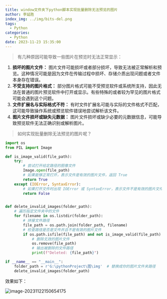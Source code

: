 ```yaml
---
title: window文件夹下python脚本实现批量删除无法预览的图片
author: 李延胜
index_img: ../img/bits-del.png
tags:
  - Python
categories:
  - Python
date: 2023-11-23 15:35:00
---
```

>有几种原因可能导致一些图片在预览时无法正常显示：

1. **损坏的图片文件：** 图片文件可能损坏或者部分损坏，导致无法被正常解析和预览。这种情况可能是因为文件在传输过程中损坏、存储介质出现问题或者文件本身存在错误。
2. **不受支持的图片格式：** 部分图片格式可能不受预览软件或系统所支持，因此无法在普通的图片预览软件中打开或显示。有些特殊的或者较为罕见的图片格式可能会遇到这个问题。
3. **文件扩展名与实际格式不符：** 有时文件扩展名可能与实际的文件格式不匹配，这可能导致操作系统或预览软件错误地尝试解析该文件。
4. **图片文件损坏或缺失元数据：** 图片文件损坏或缺少必要的元数据信息，可能导致预览软件无法正确识别或解析图片。

> 如何实现批量删除无法预览的图片呢？

```python
import os
from PIL import Image

def is_image_valid(file_path):
    try:
        # 尝试打开给定路径的图像文件
        Image.open(file_path)
        # 如果能够正常打开，表示文件是有效的图片文件，返回 True
        return True
    except (IOError, SyntaxError):
        # 如果打开文件时出现 IOError 或 SyntaxError，表示文件不是有效的图片文件，返回 False
        return False


def delete_invalid_images(folder_path):
    # 遍历指定文件夹中的文件
    for filename in os.listdir(folder_path):
        # 拼接文件路径
        file_path = os.path.join(folder_path, filename)
        # 检查路径是否是文件并且不是有效的图片文件
        if os.path.isfile(file_path) and not is_image_valid(file_path):
            # 删除无效的图片文件
            os.remove(file_path)
            # 输出被删除的文件路径
            print(f"Deleted: {file_path}")

if __name__ == "__main__":
    folder_path = r'G:\pythonProject\图\img'  # 替换成你的图片文件夹路径
    delete_invalid_images(folder_path)
```

效果如下：

![image-20231122150654175](http://liyansheng.top/typora/image-20231122150654175.png)